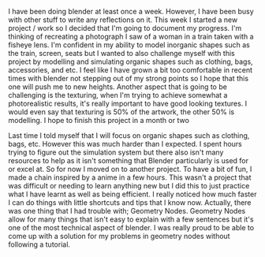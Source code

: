 I have been doing blender at least once a week. However, I have been busy with other stuff to write any reflections on it. This week I started a new project / work so I decided that I'm going to document my progress. I'm thinking of recreating a photograph I saw of a woman in a train taken with a fisheye lens. I'm confident in my ability to model inorganic shapes such as the train, screen, seats but I wanted to also challenge myself with this project by modelling and simulating organic shapes such as clothing, bags, accessories, and etc. I feel like I have grown a bit too comfortable in recent times with blender not stepping out of my strong points so I hope that this one will push me to new heights. Another aspect that is going to be challenging is the texturing, when I'm trying to achieve somewhat a photorealistic results, it's really important to have good looking textures. I would even say that texturing is 50% of the artwork, the other 50% is modelling. I hope to finish this project in a month or two



Last time I told myself that I will focus on organic shapes such as clothing, bags, etc. However this was much harder than I expected. I spent hours trying to figure out the simulation system but there also isn't many resources to help as it isn't something that Blender particularly is used for or excel at. So for now I moved on to another project. To have a bit of fun, I made a chain inspired by a anime in a few hours. This wasn't a project that was difficult or needing to learn anything new but I did this to just practice what I have learnt as well as being efficient. I really noticed how much faster I can do things with little shortcuts and tips that I know now. Actually, there was one thing that I had trouble with; Geometry Nodes. Geometry Nodes allow for many things that isn't easy to explain with a few sentences but it's one of the most technical aspect of blender. I was really proud to be able to come up with a solution for my problems in geometry nodes without following a tutorial. 